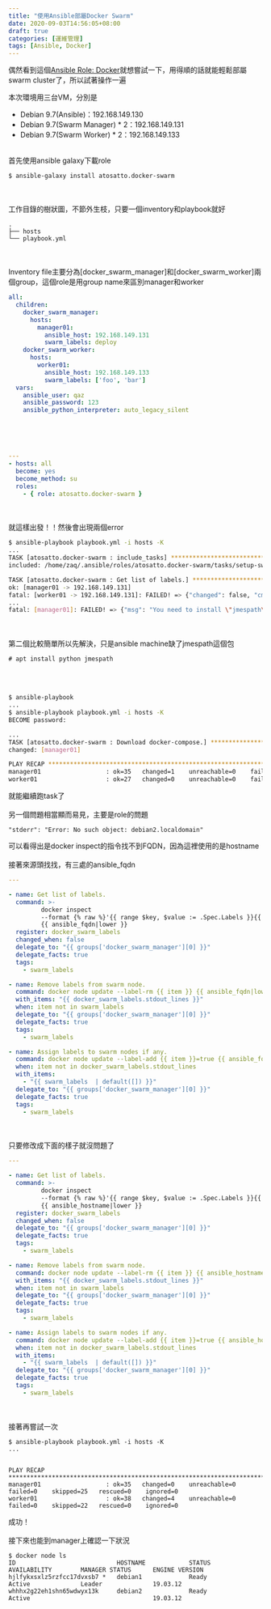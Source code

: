 ```yaml
---
title: "使用Ansible部屬Docker Swarm"
date: 2020-09-03T14:56:05+08:00
draft: true
categories: [運維管理]
tags: [Ansible, Docker]
---
```

偶然看到這個[Ansible Role: Docker](https://github.com/atosatto/ansible-dockerswarm)就想嘗試一下，用得順的話就能輕鬆部屬swarm cluster了，所以試著操作一遍
<!--more-->
本次環境用三台VM，分別是
* Debian 9.7(Ansible)：192.168.149.130
* Debian 9.7(Swarm Manager) * 2：192.168.149.131
* Debian 9.7(Swarm Worker) * 2：192.168.149.133
<br></br>
  
首先使用ansible galaxy下載role
```
$ ansible-galaxy install atosatto.docker-swarm
```
<br></br>
工作目錄的樹狀圖，不節外生枝，只要一個inventory和playbook就好
```
.
├── hosts
└── playbook.yml
```
<br></br>
Inventory file主要分為[docker_swarm_manager]和[docker_swarm_worker]兩個group，這個role是用group name來區別manager和worker
```yaml
all:
  children:
    docker_swarm_manager:
      hosts:
        manager01:
          ansible_host: 192.168.149.131
          swarm_labels: deploy
    docker_swarm_worker:
      hosts:
        worker01:
          ansible_host: 192.168.149.133
          swarm_labels: ['foo', 'bar']
  vars:
    ansible_user: qaz
    ansible_password: 123
    ansible_python_interpreter: auto_legacy_silent
```
<br></br>
```:playbook.yaml

---
- hosts: all
  become: yes
  become_method: su
  roles:
    - { role: atosatto.docker-swarm }
```
<br></br>
就這樣出發！！然後會出現兩個error
```bash
$ ansible-playbook playbook.yml -i hosts -K
...
TASK [atosatto.docker-swarm : include_tasks] ***********************************************************************************************************************************************************************************************
included: /home/zaq/.ansible/roles/atosatto.docker-swarm/tasks/setup-swarm-labels.yml for manager01, worker01

TASK [atosatto.docker-swarm : Get list of labels.] *****************************************************************************************************************************************************************************************
ok: [manager01 -> 192.168.149.131]
fatal: [worker01 -> 192.168.149.131]: FAILED! => {"changed": false, "cmd": ["docker", "inspect", "--format", "{{ range $key, $value := .Spec.Labels }}{{ printf \"%s\\n\" $key }}{{ end }}", "debian2.localdomain"], "delta": "0:00:00.147106", "end": "2020-09-04 11:18:20.899896", "msg": "non-zero return code", "rc": 1, "start": "2020-09-04 11:18:20.752790", "stderr": "Error: No such object: debian2.localdomain", "stderr_lines": ["Error: No such object: debian2.localdomain"], "stdout": "", "stdout_lines": []}
...
fatal: [manager01]: FAILED! => {"msg": "You need to install \"jmespath\" prior to running json_query filter"}
```
<br></br>
第二個比較簡單所以先解決，只是ansible machine缺了jmespath這個包
```
# apt install python jmespath
```
<br></br>
```bash
$ ansible-playbook 
...
$ ansible-playbook playbook.yml -i hosts -K
BECOME password: 

...
TASK [atosatto.docker-swarm : Download docker-compose.] ************************************************************************************************************************************************************************************
changed: [manager01]

PLAY RECAP *********************************************************************************************************************************************************************************************************************************
manager01                  : ok=35   changed=1    unreachable=0    failed=0    skipped=25   rescued=0    ignored=0   
worker01                   : ok=27   changed=0    unreachable=0    failed=1    skipped=20   rescued=0    ignored=0   
```
就能繼續跑task了
<br></br>
另一個問題相當顯而易見，主要是role的問題
```
"stderr": "Error: No such object: debian2.localdomain"
```
可以看得出是docker inspect的指令找不到FQDN，因為這裡使用的是hostname
<br></br>
接著來源頭找找，有三處的ansible_fqdn
```:~/.ansible/roles/atosatto.docker-swarm/tasks/setup-swarm-labels.yml {linenos=table, linenostart=1, hl_lines=[7, 16, 25]}
---

- name: Get list of labels.
  command: >-
         docker inspect
         --format {% raw %}'{{ range $key, $value := .Spec.Labels }}{{ printf "%s\n" $key }}{{ end }}'{% endraw %}
         {{ ansible_fqdn|lower }}
  register: docker_swarm_labels
  changed_when: false
  delegate_to: "{{ groups['docker_swarm_manager'][0] }}"
  delegate_facts: true
  tags:
    - swarm_labels

- name: Remove labels from swarm node.
  command: docker node update --label-rm {{ item }} {{ ansible_fqdn|lower }}
  with_items: "{{ docker_swarm_labels.stdout_lines }}"
  when: item not in swarm_labels
  delegate_to: "{{ groups['docker_swarm_manager'][0] }}"
  delegate_facts: true
  tags:
    - swarm_labels

- name: Assign labels to swarm nodes if any.
  command: docker node update --label-add {{ item }}=true {{ ansible_fqdn|lower }}
  when: item not in docker_swarm_labels.stdout_lines
  with_items:
    - "{{ swarm_labels  | default([]) }}"
  delegate_to: "{{ groups['docker_swarm_manager'][0] }}"
  delegate_facts: true
  tags:
    - swarm_labels
```
<br></br>
只要修改成下面的樣子就沒問題了
```:~/.ansible/roles/atosatto.docker-swarm/tasks/setup-swarm-labels.yml {linenos=table, linenostart=1, hl_lines=[7, 16, 25]}
---

- name: Get list of labels.
  command: >-
         docker inspect
         --format {% raw %}'{{ range $key, $value := .Spec.Labels }}{{ printf "%s\n" $key }}{{ end }}'{% endraw %}
         {{ ansible_hostname|lower }}
  register: docker_swarm_labels
  changed_when: false
  delegate_to: "{{ groups['docker_swarm_manager'][0] }}"
  delegate_facts: true
  tags:
    - swarm_labels

- name: Remove labels from swarm node.
  command: docker node update --label-rm {{ item }} {{ ansible_hostname|lower }}
  with_items: "{{ docker_swarm_labels.stdout_lines }}"
  when: item not in swarm_labels
  delegate_to: "{{ groups['docker_swarm_manager'][0] }}"
  delegate_facts: true
  tags:
    - swarm_labels

- name: Assign labels to swarm nodes if any.
  command: docker node update --label-add {{ item }}=true {{ ansible_hostname|lower }}
  when: item not in docker_swarm_labels.stdout_lines
  with_items:
    - "{{ swarm_labels  | default([]) }}"
  delegate_to: "{{ groups['docker_swarm_manager'][0] }}"
  delegate_facts: true
  tags:
    - swarm_labels
```
<br></br>
接著再嘗試一次
```shell
$ ansible-playbook playbook.yml -i hosts -K
...


PLAY RECAP *********************************************************************************************************************************************************************************************************************************
manager01                  : ok=35   changed=0    unreachable=0    failed=0    skipped=25   rescued=0    ignored=0   
worker01                   : ok=38   changed=4    unreachable=0    failed=0    skipped=22   rescued=0    ignored=0   
```
成功！
<br></br>
接下來也能到manager上確認一下狀況
```text
$ docker node ls
ID                            HOSTNAME            STATUS              AVAILABILITY        MANAGER STATUS      ENGINE VERSION
hjlfykxsxlz5rzfcc17dvxsb7 *   debian1             Ready               Active              Leader              19.03.12
whhhx2g22eh1shn65wdwyx13k     debian2             Ready               Active                                  19.03.12
```